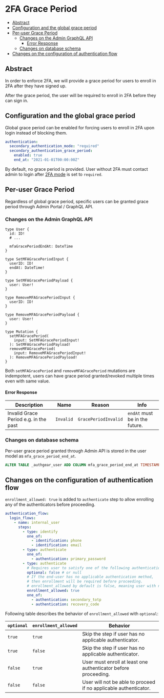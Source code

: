 # 2FA Grace Period

- [Abstract](#abstract)
- [Configuration and the global grace period](#configuration-and-the-global-grace-period)
- [Per-user Grace Period](#per-user-grace-period)
  - [Changes on the Admin GraphQL API](#changes-on-the-admin-graphql-api)
    - [Error Response](#error-response)
  - [Changes on database schema](#changes-on-database-schema)
- [Changes on the configuration of authentication flow](#changes-on-the-configuration-of-authentication-flow)

## Abstract

In order to enforce 2FA, we will provide a grace period for users to enroll in 2FA after they have signed up.

After the grace period, the user will be required to enroll in 2FA before they can sign in.

## Configuration and the global grace period

Global grace period can be enabled for forcing users to enroll in 2FA upon login instead of blocking them.

```yaml
authentication:
  secondary_authentication_mode: "required"
  secondary_authentication_grace_period:
    enabled: true
    end_at: "2021-01-01T00:00:00Z"
```

By default, no grace period is provided. User without 2FA must contact admin to login after [2FA mode](./user-model.md#secondary-authenticator) is set to `required`.

## Per-user Grace Period

Regardless of global grace period, specific users can be granted grace period through Admin Portal / GraphQL API.

### Changes on the Admin GraphQL API

```gql
type User {
  id: ID!
  # ...

  mfaGracePeriodEndAt: DateTime
}

type SetMFAGracePeriodInput {
  userID: ID!
  endAt: DateTime!
}

type SetMFAGracePeriodPayload {
  user: User!
}

type RemoveMFAGracePeriodInput {
  userID: ID!
}

type RemoveMFAGracePeriodPayload {
  user: User!
}

type Mutation {
  setMFAGracePeriod(
    input: SetMFAGracePeriodInput!
  ): SetMFAGracePeriodPayload!
  removeMFAGracePeriod(
    input: RemoveMFAGracePeriodInput!
  ): RemoveMFAGracePeriodPayload!
}
```

Both `setMFAGracePeriod` and `removeMFAGracePeriod` mutations are indempotent, users can have grace period granted/revoked multiple times even with same value.

#### Error Response

|Description|Name|Reason|Info|
|---|---|---|---|
|Invalid Grace Period e.g. in the past|`Invalid`|`GracePeriodInvalid`|`endAt` must be in the future.|

### Changes on database schema

Per-user grace period granted through Admin API is stored in the user model as `mfa_grace_period_end_at`.

```sql
ALTER TABLE _authgear_user ADD COLUMN mfa_grace_period_end_at TIMESTAMP WITHOUT TIME ZONE;
```

## Changes on the configuration of authentication flow

`enrollment_allowed: true` is added to `authenticate` step to allow enrolling any of the authenticators before proceeding.

```yaml
authentication_flow:
  login_flows:
    - name: internal_user
      steps:
        - type: identify
          one_of:
            - identification: phone
            - identification: email
        - type: authenticate
          one_of:
            - authentication: primary_password
        - type: authenticate
          # Requires user to satisfy one of the following authentication.
          optional: false # or null
          # If the end-user has no applicable authentication method,
          # then enrollment will be required before proceeding.
          # enrollment_allowed by default is false, meaning user with no applicable method beforehand will be blocked from proceeding.
          enrollment_allowed: true
          one_of:
            - authentication: secondary_totp
            - authentication: recovery_code
```

Following table describes the behavior of `enrollment_allowed` with `optional`:

| `optional` | `enrollment_allowed` | Behavior                                                         |
| ---------- | -------------------- | ---------------------------------------------------------------- |
| `true`     | `true`               | Skip the step if user has no applicable authenticator.           |
| `true`     | `false`              | Skip the step if user has no applicable authenticator.           |
| `false`    | `true`               | User must enroll at least one authenticator before proceeding.   |
| `false`    | `false`              | User will not be able to proceed if no applicable authenticator. |
